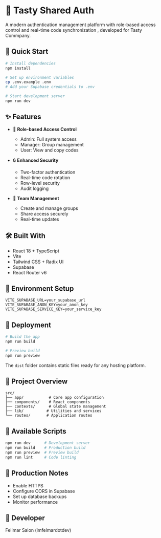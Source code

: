 # 🔐 Tasty Shared Auth

A modern authentication management platform with role-based access control and real-time code synchronization , developed for Tasty Commpany.

## 🚀 Quick Start

```bash
# Install dependencies
npm install

# Set up environment variables
cp .env.example .env
# Add your Supabase credentials to .env

# Start development server
npm run dev
```

## ✨ Features

- 🔑 **Role-based Access Control**
  - Admin: Full system access
  - Manager: Group management
  - User: View and copy codes

- 🔒 **Enhanced Security**
  - Two-factor authentication
  - Real-time code rotation
  - Row-level security
  - Audit logging

- 👥 **Team Management**
  - Create and manage groups
  - Share access securely
  - Real-time updates

## 🛠️ Built With

- React 18 + TypeScript
- Vite
- Tailwind CSS + Radix UI
- Supabase
- React Router v6

## 📖 Environment Setup

```env
VITE_SUPABASE_URL=your_supabase_url
VITE_SUPABASE_ANON_KEY=your_anon_key
VITE_SUPABASE_SERVICE_KEY=your_service_key
```

## 🚀 Deployment


```bash
# Build the app
npm run build

# Preview build
npm run preview
```

The `dist` folder contains static files ready for any hosting platform.

## 📁 Project Overview

```
src/
├── app/           # Core app configuration
├── components/    # React components
├── contexts/      # Global state management
├── lib/          # Utilities and services
└── routes/       # Application routes
```

## 📝 Available Scripts

```bash
npm run dev      # Development server
npm run build    # Production build
npm run preview  # Preview build
npm run lint     # Code linting
```

## 🌟 Production Notes

- Enable HTTPS
- Configure CORS in Supabase
- Set up database backups
- Monitor performance

## 📄 Developer
Felimar Salon (imfelmardotdev)
